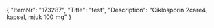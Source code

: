 {
  "ItemNr": "173287",
  "Title": "test",
  "Description": "Ciklosporin 2care4, kapsel, mjuk 100 mg"
}